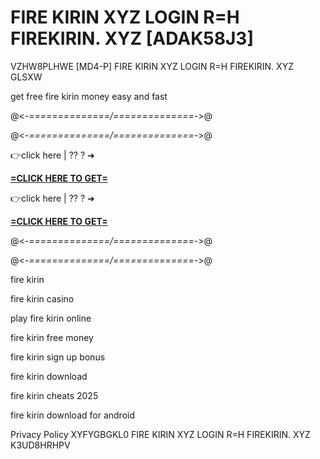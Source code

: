 # FIRE KIRIN XYZ LOGIN R=H FIREKIRIN. XYZ [ADAK58J3]

VZHW8PLHWE [MD4-P] FIRE KIRIN XYZ LOGIN R=H FIREKIRIN. XYZ GLSXW

get free fire kirin money easy and fast

@<_-==============/==============-_>@

 @<_-==============/==============-_>@

👉click here | ?? ? ➜ 

**[=CLICK HERE TO GET=](https://www.google.com/url?q=https%3A%2F%2Fappbitly.com%2FLsGaa)**

👉click here | ?? ? ➜ 

**[=CLICK HERE TO GET=](https://www.google.com/url?q=https%3A%2F%2Fappbitly.com%2FLsGaa)**

@<_-==============/==============-_>@

@<_-==============/==============-_>@

fire kirin

fire kirin casino

play fire kirin online

fire kirin free money

fire kirin sign up bonus

fire kirin download

fire kirin cheats 2025

fire kirin download for android

Privacy Policy XYFYGBGKL0 FIRE KIRIN XYZ LOGIN R=H FIREKIRIN. XYZ K3UD8HRHPV

